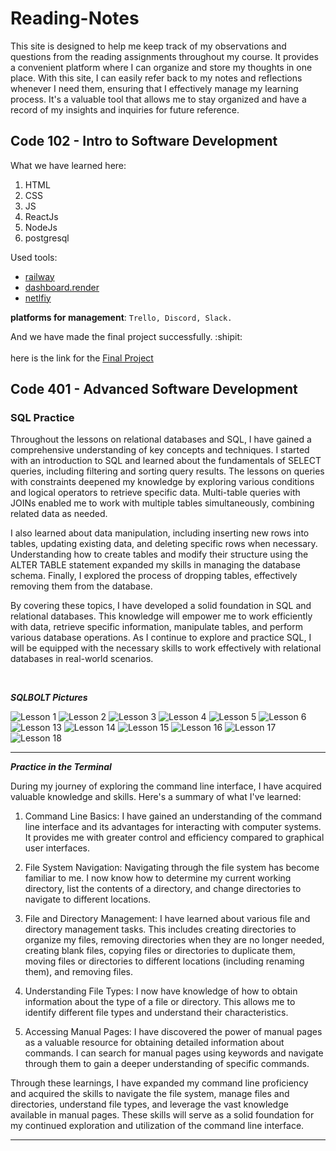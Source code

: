 # Reading-Notes
This site is designed to help me keep track of my observations and questions from the reading assignments throughout my course. It provides a convenient platform where I can organize and store my thoughts in one place. With this site, I can easily refer back to my notes and reflections whenever I need them, ensuring that I effectively manage my learning process. It's a valuable tool that allows me to stay organized and have a record of my insights and inquiries for future reference.

## Code 102 - Intro to Software Development
What we have learned here:
1. HTML
2. CSS
3. JS
4. ReactJs
5. NodeJs
6. postgresql

Used tools:
* [railway](https://railway.app/)
* [dashboard.render](https://dashboard.render.com/login)
* [netlfiy](https://www.netlify.com/)

**platforms for management**: `Trello, Discord, Slack.`


And we have made the final project successfully. :shipit:<br><br>
here is the link for the [Final Project](https://aesthetic-phoenix-14d146.netlify.app/)






## Code 401 - Advanced Software Development

### SQL Practice
Throughout the lessons on relational databases and SQL, I have gained a comprehensive understanding of key concepts and techniques. I started with an introduction to SQL and learned about the fundamentals of SELECT queries, including filtering and sorting query results. The lessons on queries with constraints deepened my knowledge by exploring various conditions and logical operators to retrieve specific data. Multi-table queries with JOINs enabled me to work with multiple tables simultaneously, combining related data as needed.

I also learned about data manipulation, including inserting new rows into tables, updating existing data, and deleting specific rows when necessary. Understanding how to create tables and modify their structure using the ALTER TABLE statement expanded my skills in managing the database schema. Finally, I explored the process of dropping tables, effectively removing them from the database.

By covering these topics, I have developed a solid foundation in SQL and relational databases. This knowledge will empower me to work efficiently with data, retrieve specific information, manipulate tables, and perform various database operations. As I continue to explore and practice SQL, I will be equipped with the necessary skills to work effectively with relational databases in real-world scenarios.

<br>

***SQLBOLT Pictures***

![Lesson 1](./SQLBOLT_pictures/Capture1.PNG)
![Lesson 2](./SQLBOLT_pictures/Capture2.PNG)
![Lesson 3](./SQLBOLT_pictures/Capture3.PNG)
![Lesson 4](./SQLBOLT_pictures/Capture4.PNG)
![Lesson 5](./SQLBOLT_pictures/Capture5.PNG)
![Lesson 6](./SQLBOLT_pictures/Capture6.PNG)
![Lesson 13](./SQLBOLT_pictures/Capture13.PNG)
![Lesson 14](./SQLBOLT_pictures/Capture14.PNG)
![Lesson 15](./SQLBOLT_pictures/Capture15.PNG)
![Lesson 16](./SQLBOLT_pictures/Capture16.PNG)
![Lesson 17](./SQLBOLT_pictures/Capture17.PNG)
![Lesson 18](./SQLBOLT_pictures/Capture18.PNG)

---

***Practice in the Terminal***

During my journey of exploring the command line interface, I have acquired valuable knowledge and skills. Here's a summary of what I've learned:

1. Command Line Basics: I have gained an understanding of the command line interface and its advantages for interacting with computer systems. It provides me with greater control and efficiency compared to graphical user interfaces.

2. File System Navigation: Navigating through the file system has become familiar to me. I now know how to determine my current working directory, list the contents of a directory, and change directories to navigate to different locations.

3. File and Directory Management: I have learned about various file and directory management tasks. This includes creating directories to organize my files, removing directories when they are no longer needed, creating blank files, copying files or directories to duplicate them, moving files or directories to different locations (including renaming them), and removing files.

4. Understanding File Types: I now have knowledge of how to obtain information about the type of a file or directory. This allows me to identify different file types and understand their characteristics.

5. Accessing Manual Pages: I have discovered the power of manual pages as a valuable resource for obtaining detailed information about commands. I can search for manual pages using keywords and navigate through them to gain a deeper understanding of specific commands.

Through these learnings, I have expanded my command line proficiency and acquired the skills to navigate the file system, manage files and directories, understand file types, and leverage the vast knowledge available in manual pages. These skills will serve as a solid foundation for my continued exploration and utilization of the command line interface.

---